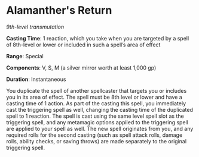 # Alamanther's Return
*9th-level transmutation*

**Casting Time**: 1 reaction, which you take when you are targeted by a spell of 8th-level or lower or included in such a spell’s area of effect

**Range**: Special

**Components**: V, S, M (a silver mirror worth at least 1,000 gp)

**Duration**: Instantaneous

You duplicate the spell of another spellcaster that targets you or includes you in its area of effect. The spell must be 8th level or lower and have a casting time of 1 action. As part of the casting this spell, you immediately cast the triggering spell as well, changing the casting time of the duplicated spell to 1 reaction. The spell is cast using the same level spell slot as the triggering spell, and any metamagic options applied to the triggering spell are applied to your spell as well. The new spell originates from you, and any required rolls for the second casting (such as spell attack rolls, damage rolls, ability checks, or saving throws) are made separately to the original triggering spell.
